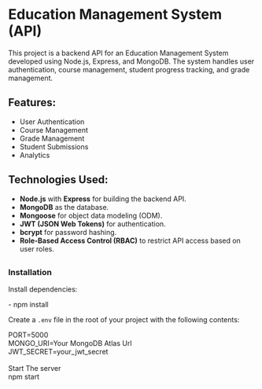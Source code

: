 # Education Management System (API)

This project is a backend API for an Education Management System developed using Node.js, Express, and MongoDB. The system handles user authentication, course management, student progress tracking, and grade management.

## Features:

- User Authentication
- Course Management 
- Grade Management 
- Student Submissions 
- Analytics 

## Technologies Used:
<ul><li><strong>Node.js</strong> with <strong>Express</strong> for building the backend API.</li><li><strong>MongoDB</strong> as the database.</li><li><strong>Mongoose</strong> for object data modeling (ODM).</li><li><strong>JWT (JSON Web Tokens)</strong> for authentication.</li><li><strong>bcrypt</strong> for password hashing.</li><li><strong>Role-Based Access Control (RBAC)</strong> to restrict API access based on user roles.</li></ul>



## <h3>Installation</h3>
<p>Install dependencies:</p>
- npm install
</br>
<p>Create a <code>.env</code> file in the root of your project with the following contents:</p>
PORT=5000 </br>
MONGO_URI=Your MongoDB Atlas Url </br>
JWT_SECRET=your_jwt_secret
</br></br>
Start The server</br>
npm start

